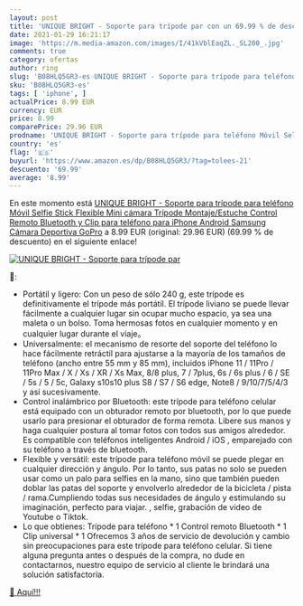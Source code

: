 ```yaml
---
layout: post
title: 'UNIQUE BRIGHT - Soporte para trípode par con un 69.99 % de descuento'
date: 2021-01-29 16:21:17
image: 'https://m.media-amazon.com/images/I/41kVblEaqZL._SL200_.jpg'
comments: true
category: ofertas
author: ring
slug: 'B08HLQ5GR3-es UNIQUE BRIGHT - Soporte para trípode para teléfono Móvil...'
sku: 'B08HLQ5GR3-es'
tags: [ 'iphone', ]
actualPrice: 8.99 EUR
currency: EUR
price: 8.99
comparePrice: 29.96 EUR
prodname: 'UNIQUE BRIGHT - Soporte para trípode para teléfono Móvil Selfie Stick Flexible Mini cámara Trípode Montaje/Estuche Control Remoto Bluetooth y Clip para teléfono para iPhone  Android Samsung  Cámara Deportiva GoPro'
country: 'es'
flag: '🇪🇸'
buyurl: 'https://www.amazon.es/dp/B08HLQ5GR3/?tag=tolees-21'
descuento: '69.99'
average: '8.99'
---
```


En este momento está [UNIQUE BRIGHT - Soporte para trípode para teléfono Móvil Selfie Stick Flexible Mini cámara Trípode Montaje/Estuche Control Remoto Bluetooth y Clip para teléfono para iPhone  Android Samsung  Cámara Deportiva GoPro](https://www.amazon.es/dp/B08HLQ5GR3/?tag=tolees-21) a 8.99 EUR (original: 29.96 EUR) (69.99 %  de descuento) en el siguiente enlace!

[![UNIQUE BRIGHT - Soporte para trípode par](https://m.media-amazon.com/images/I/41kVblEaqZL._SL200_.jpg)](https://www.amazon.es/dp/B08HLQ5GR3/?tag=tolees-21)

🔎:

- Portátil y ligero: Con un peso de sólo 240 g, este trípode es definitivamente el trípode más portátil. El trípode liviano se puede llevar fácilmente a cualquier lugar sin ocupar mucho espacio, ya sea una maleta o un bolso. Toma hermosas fotos en cualquier momento y en cualquier lugar durante el viaje。
- Universalmente: el mecanismo de resorte del soporte del teléfono lo hace fácilmente retráctil para ajustarse a la mayoría de los tamaños de teléfono (ancho entre 55 mm y 85 mm), incluidos iPhone 11 / 11Pro / 11Pro Max / X / Xs / XR / Xs Max, 8/8 plus, 7 / 7plus, 6s / 6s plus / 6 / SE / 5s / 5 / 5c, Galaxy s10s10 plus S8 / S7 / S6 edge, Note8 / 9/10/7/5/4/3 y así sucesivamente.
- Control inalámbrico por Bluetooth: este trípode para teléfono celular está equipado con un obturador remoto por bluetooth, por lo que puede usarlo para presionar el obturador de forma remota. Libere sus manos y haga cualquier postura al tomar fotos con todos sus amigos alrededor. Es compatible con teléfonos inteligentes Android / iOS , emparejado con su teléfono a través de bluetooth.
- Flexible y versátil: este trípode para teléfono móvil se puede plegar en cualquier dirección y ángulo. Por lo tanto, sus patas no solo se pueden usar como un palo para selfies en la mano, sino que también pueden doblar las patas del soporte y envolverlo alrededor de la bicicleta / pista / rama.Cumpliendo todas sus necesidades de ángulo y estimulando su imaginación, perfecto para viajar. , selfie, grabación de video de Youtube o Tiktok.
- Lo que obtienes: Trípode para teléfono * 1 Control remoto Bluetooth * 1 Clip universal * 1 Ofrecemos 3 años de servicio de devolución y cambio sin preocupaciones para este trípode para teléfono celular. Si tiene alguna pregunta antes o después de la compra, no dude en contactarnos, nuestro equipo de servicio al cliente le brindará una solución satisfactoria.

[🛒 Aquí!!!](https://www.amazon.es/dp/B08HLQ5GR3/?tag=tolees-21)
